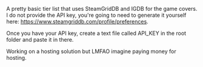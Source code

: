 A pretty basic tier list that uses SteamGridDB and IGDB for the game covers. I do not provide the API key, you're going to need to generate it yourself here: https://www.steamgriddb.com/profile/preferences.

Once you have your API key, create a text file called API_KEY in the root folder and paste it in there.


Working on a hosting solution but LMFAO imagine paying money for hosting.
